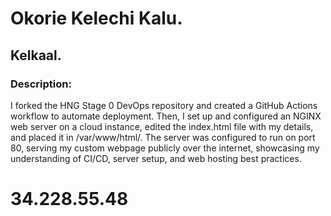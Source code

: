 # Okorie Kelechi Kalu.
## Kelkaal.
### Description:
I forked the HNG Stage 0 DevOps repository and created a GitHub Actions workflow to automate deployment. Then, I set up and configured an NGINX web server on a cloud instance, edited the index.html file with my details, and placed it in /var/www/html/. The server was configured to run on port 80, serving my custom webpage publicly over the internet, showcasing my understanding of CI/CD, server setup, and web hosting best practices.
# 34.228.55.48
